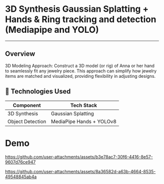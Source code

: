 # 3D Synthesis Gaussian Splatting + Hands & Ring tracking and detection (Mediapipe and YOLO) 

---

## Overview

3D Modeling Approach:
Construct a 3D model (or rig) of Anna or her hand to seamlessly fit any jewelry piece.
This approach can simplify how jewelry items are matched and visualized, providing flexibility in adjusting designs.

## 🧠 Technologies Used

| Component                    | Tech Stack                                   |
|------------------------------|----------------------------------------------|
| 3D Synthesis                 | Gaussian Splatting                           |
| Object Detection             | MediaPipe Hands + YOLOv8                     |


# Demo 


https://github.com/user-attachments/assets/b3e78ac7-30f6-4416-8e57-9607d76ce947

https://github.com/user-attachments/assets/8a36582d-a63b-4664-8535-49548845ab4a



